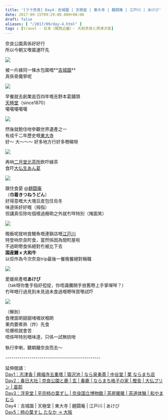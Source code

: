```yaml
---
title: '[ララ奈良] Day4：吉城園 | 天極堂 | 東大寺 | 麺闘庵 | 江戸川 | あけび'
date: 2017-09-15T09:29:00.000+08:00
draft: false
aliases: [ "/2017/09/day-4.html" ]
tags : [travel - 日本（関西近畿）・ 大和奈良と摂津大阪]
---
```


奈良公園真係好好行  
所以今朝又嚟晨運吓先  

[![](https://c1.staticflickr.com/5/4424/36290091843_e3c9bb68da_z.jpg)](https://c1.staticflickr.com/5/4424/36290091843_e3c9bb68da_z.jpg)

被一片綠同一條水包圍嘅**[吉城園](http://www.hidie.net/2017/11/day4_9.html)**  
真係骨魔寧呢  

[![](https://c1.staticflickr.com/5/4438/36706823930_2bc613c274_z.jpg)](https://c1.staticflickr.com/5/4438/36706823930_2bc613c274_z.jpg)

早餐就去創業逾百四年嘅吉野本葛舖頭  
[天極堂](http://www.hidie.net/2017/11/day4_9.html)（since1870）  
噶噶噶噶噶  

[![](https://c1.staticflickr.com/5/4440/36932670562_7a97b93b53_z.jpg)](https://c1.staticflickr.com/5/4440/36932670562_7a97b93b53_z.jpg)

然後就飽住咁參觀世界遺產之一  
有成千二年歷史嘅[東大寺](http://www.hidie.net/2017/11/day4_10.html)  
好～ 大～～～ 好多地方行好多嘢睇呀  

[![](https://c1.staticflickr.com/5/4383/36979154051_37dfbe3cfd_z.jpg)](https://c1.staticflickr.com/5/4383/36979154051_37dfbe3cfd_z.jpg)

再响[二月堂北茶所](http://www.hidie.net/2017/11/day4_59.html)飲吓綠茶  
食吓[大仏生あん葛](http://www.hidie.net/2017/11/day4_59.html)  

[![](https://c1.staticflickr.com/5/4344/36706998960_09d3e2d266_z.jpg)](https://c1.staticflickr.com/5/4344/36706998960_09d3e2d266_z.jpg)

跟住食晏 @[麺闘庵](http://www.hidie.net/2017/11/day4_13.html)  
（**巾着きつねうどん**）  
好得意嘅大大塊豆皮包住烏冬  
味道係好好嘅（拇指）  
但講真佢除咗個樣過癮啲之外就冇咩特別（掩面笑）  

[![](https://c1.staticflickr.com/5/4425/36932929152_b8971370f6_z.jpg)](https://c1.staticflickr.com/5/4425/36932929152_b8971370f6_z.jpg)

晚飯呢就响食鰻魚嘅連鎖店嘅[江戸川](http://www.hidie.net/2017/11/day4_14.html)  
特登响奈良町食，當然係因為間町屋啦  
不過啲嘢食係絕對冇被比下去  
**国産鰻 x 大和牛**  
以佢作為今次奈良trip最後一餐晚餐絕對稱職  

[![](https://c1.staticflickr.com/5/4418/36933009522_859e6c90b5_z.jpg)](https://c1.staticflickr.com/5/4418/36933009522_859e6c90b5_z.jpg)

愛媛県產嘅**あけび**  
（tak呀你隻手指好掗掟，你唔識攤開手放舊嘢上手掌㗎咩？）  
冇咩嘅行過見到未見過未食過嘅嘢咪買嚟試吓  

[![](https://c1.staticflickr.com/5/4370/36933000522_f426c42e56_z.jpg)](https://c1.staticflickr.com/5/4370/36933000522_f426c42e56_z.jpg)

（解剖）  
食裡面啲甜甜啫喱狀嗰啲  
果肉要煮熟（炸）先食  
咬爆核就會苦  
唔係咩特別嘅味道，只係一試無妨咁  
  
  
執行李喇，聽朝離奈良而去～  
  
\-----------------------------------------------  
  
延伸閱讀：  
[Day1：志津香 | 興福寺五重塔 | 猿沢池 | なら泉勇斎 | 中谷堂 | 栗 ならまち店](https://www.hidie.net/2017/09/day-1.html)  
[Day2：春日大社 | 奈良公園と鹿 | 玄 | 春鹿 | ならまち格子の家 | 樫舎 | 大仏プリン | 亜耶](https://www.hidie.net/2017/09/day-2.html)  
[Day3：浮見堂 | 平宗柿の葉ずし | 奈良国立博物館 | 茶房暖暖 | 茶道体験 | 和やまむら](https://www.hidie.net/2017/09/day-3.html)  
Day4：吉城園 | 天極堂 | 東大寺 | 麺闘庵 | 江戸川 | あけび  
[Day5：柿の葉すし たなか → 大阪](https://www.hidie.net/2017/09/day1.html)
